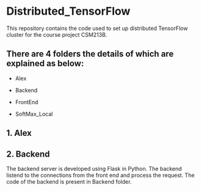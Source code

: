# Distributed_TensorFlow
This repository contains the code used to set up distributed TensorFlow cluster for the course project CSM213B.

## There are 4 folders the details of which are explained as below:

* Alex

* Backend

* FrontEnd

* SoftMax_Local

## 1. Alex

## 2. Backend
The backend server is developed using Flask in Python. The backend listend to the connections from the front end and process the request.
The code of the backend is present in Backend folder.
